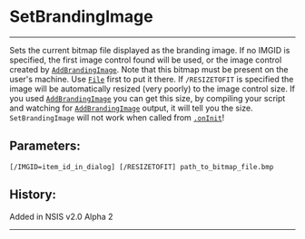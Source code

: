 # SetBrandingImage

---

Sets the current bitmap file displayed as the branding image. If no IMGID is specified, the first image control found will be used, or the image control created by [`AddBrandingImage`][1]. Note that this bitmap must be present on the user's machine. Use [`File`][2] first to put it there. If `/RESIZETOFIT` is specified the image will be automatically resized (very poorly) to the image control size. If you used [`AddBrandingImage`][1] you can get this size, by compiling your script and watching for [`AddBrandingImage`][1] output, it will tell you the size. `SetBrandingImage` will not work when called from [`.onInit`][3]!

## Parameters:

    [/IMGID=item_id_in_dialog] [/RESIZETOFIT] path_to_bitmap_file.bmp

## History:

Added in NSIS v2.0 Alpha 2

---

[1]: AddBrandingImage.markdown
[2]: File.markdown
[3]: ../Callbacks/onInit.markdown
